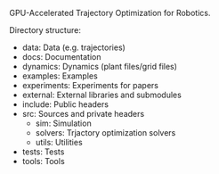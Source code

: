 GPU-Accelerated Trajectory Optimization for Robotics.



Directory structure:
- data: Data (e.g. trajectories)
- docs: Documentation
- dynamics: Dynamics (plant files/grid files)
- examples: Examples
- experiments: Experiments for papers
- external: External libraries and submodules
- include: Public headers
- src: Sources and private headers
    - sim: Simulation
    - solvers: Trjactory optimization solvers
    - utils: Utilities
- tests: Tests
- tools: Tools